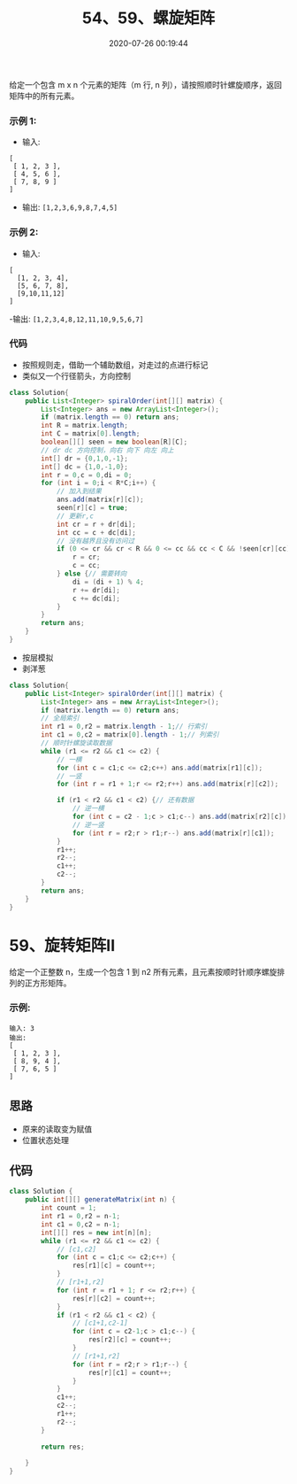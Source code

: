 ﻿---
title: 54、59、螺旋矩阵
categories:
- leetcode
tags:
  - 矩阵遍历
date: 2020-07-26 00:19:44
---

给定一个包含 m x n 个元素的矩阵（m 行, n 列），请按照顺时针螺旋顺序，返回矩阵中的所有元素。

### 示例 1:

- 输入:
```
[
 [ 1, 2, 3 ],
 [ 4, 5, 6 ],
 [ 7, 8, 9 ]
]
```
- 输出: `[1,2,3,6,9,8,7,4,5]`
### 示例 2:

- 输入:
```
[
  [1, 2, 3, 4],
  [5, 6, 7, 8],
  [9,10,11,12]
]
```
-输出: `[1,2,3,4,8,12,11,10,9,5,6,7]`

<!-- 来源：力扣（LeetCode）
链接：https://leetcode-cn.com/problems/spiral-matrix
著作权归领扣网络所有。商业转载请联系官方授权，非商业转载请注明出处。 -->

### 代码
- 按照规则走，借助一个辅助数组，对走过的点进行标记
- 类似又一个行径箭头，方向控制
  
```java
class Solution{
    public List<Integer> spiralOrder(int[][] matrix) {
        List<Integer> ans = new ArrayList<Integer>();
        if (matrix.length == 0) return ans;
        int R = matrix.length;
        int C = matrix[0].length;
        boolean[][] seen = new boolean[R][C];
        // dr dc 方向控制，向右 向下 向左 向上
        int[] dr = {0,1,0,-1};
        int[] dc = {1,0,-1,0};
        int r = 0,c = 0,di = 0;
        for (int i = 0;i < R*C;i++) {
            // 加入到结果
            ans.add(matrix[r][c]);
            seen[r][c] = true;
            // 更新r,c
            int cr = r + dr[di];
            int cc = c + dc[di];
            // 没有越界且没有访问过
            if (0 <= cr && cr < R && 0 <= cc && cc < C && !seen[cr][cc]) {
                r = cr;
                c = cc;
            } else {// 需要转向
                di = (di + 1) % 4;
                r += dr[di];
                c += dc[di];
            }
        }
        return ans;
    }
}

```

- 按层模拟
- 剥洋葱
  
```java
class Solution{
    public List<Integer> spiralOrder(int[][] matrix) {
        List<Integer> ans = new ArrayList<Integer>();
        if (matrix.length == 0) return ans;
        // 全局索引
        int r1 = 0,r2 = matrix.length - 1;// 行索引
        int c1 = 0,c2 = matrix[0].length - 1;// 列索引
        // 顺时针螺旋读取数据
        while (r1 <= r2 && c1 <= c2) {
            // 一横
            for (int c = c1;c <= c2;c++) ans.add(matrix[r1][c]);
            // 一竖
            for (int r = r1 + 1;r <= r2;r++) ans.add(matrix[r][c2]);

            if (r1 < r2 && c1 < c2) {// 还有数据
                // 逆一横
                for (int c = c2 - 1;c > c1;c--) ans.add(matrix[r2][c]);
                // 逆一竖
                for (int r = r2;r > r1;r--) ans.add(matrix[r][c1]);
            }
            r1++;
            r2--;
            c1++;
            c2--;
        }
        return ans;
    }
}

```

# 59、旋转矩阵II
给定一个正整数 n，生成一个包含 1 到 n2 所有元素，且元素按顺时针顺序螺旋排列的正方形矩阵。

### 示例:
```
输入: 3
输出:
[
 [ 1, 2, 3 ],
 [ 8, 9, 4 ],
 [ 7, 6, 5 ]
]
```
<!-- 
来源：力扣（LeetCode）
链接：https://leetcode-cn.com/problems/spiral-matrix-ii
著作权归领扣网络所有。商业转载请联系官方授权，非商业转载请注明出处。 -->


## 思路
- 原来的读取变为赋值
- 位置状态处理
## 代码

```java
class Solution {
    public int[][] generateMatrix(int n) {
        int count = 1;
        int r1 = 0,r2 = n-1;
        int c1 = 0,c2 = n-1;
        int[][] res = new int[n][n];
        while (r1 <= r2 && c1 <= c2) {
            // [c1,c2]
            for (int c = c1;c <= c2;c++) {
                res[r1][c] = count++;
            }
            // [r1+1,r2]
            for (int r = r1 + 1; r <= r2;r++) {
                res[r][c2] = count++;
            }
            if (r1 < r2 && c1 < c2) {
                // [c1+1,c2-1]
                for (int c = c2-1;c > c1;c--) {
                    res[r2][c] = count++;
                }
                // [r1+1,r2]
                for (int r = r2;r > r1;r--) {
                    res[r][c1] = count++;
                }
            }
            c1++;
            c2--;
            r1++;
            r2--;
        }
        
        return res;
        
    }
}
```